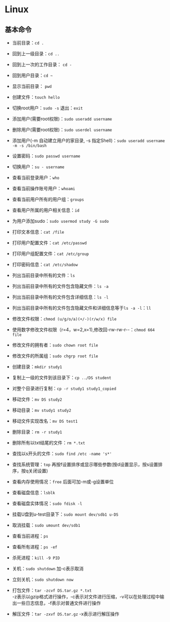 # **Linux**  

## **基本命令**  

* 当前目录：`cd .`

* 回到上一级目录：`cd ..`  

* 回到上一次的工作目录： `cd -`  

* 回到用户目录：`cd ~`

* 显示当前目录： `pwd`  

* 创建文件：`touch hello`  

* 切换root用户：`sudo -s`    退出：`exit`  

* 添加用户(需要root权限)：`sudo useradd username`  

* 删除用户(需要root权限)：`sudo userdel username`

* 添加用户(-m 自动建立用户的家目录, -s 指定Shell)：`sudo useradd username -m -s /bin/bash`  

* 设置密码：`sudo passwd username`  

* 切换用户：`su - username`  

* 查看当前登录用户：`who`  

* 查看当前操作账号用户：`whoami`  

* 查看当前用户所有的用户组：`groups`  

* 查看用户所属的用户相关信息：`id`  

* 为用户添加sudo：`sudo usermod study -G sudo`  

* 打印文本信息：`cat /file`  

* 打印用户配置文件：`cat /etc/passwd`  

* 打印用户组配置文件：`cat /etc/group`  

* 打印密码信息：`cat /etc/shadow`  

* 列出当前目录中所有的文件：`ls`  

* 列出当前目录中所有的文件包含隐藏文件：`ls -a`  

* 列出当前目录中所有的文件包含详细信息：`ls -l`  

* 列出当前目录中所有的文件包含隐藏文件和详细信息等于`ls -a -l`：`ll`  

* 修改文件权限：`chmod (u/g/o/a)(+/-)(r/w/x) file`  

* 使用数字修改文件权限（r=4，w=2,x=1),修改回-rw-rw-r--：`chmod 664 file`  

* 修改文件的拥有者：`sudo chown root file`  

* 修改文件的所属组：`sudo chgrp root file`  

* 创建目录：`mkdir study1`  

* 复制上一级的文件到该目录下：`cp ../DS student`  

* 对整个目录进行复制：`cp -r study1 study1_copied`  

* 移动文件：`mv DS study2`  

* 移动目录：`mv study1 study2`  

* 移动文件实现改名：`mv DS test1`  

* 删除目录：`rm -r study1`  

* 删除所有以txt结尾的文件：`rm *.txt`  

* 查找以s开头的文件：`sudo find /etc -name 's*'`

* 查找系统管理：`top` 再按f设置排序或显示哪些参数(按d设置显示，按s设置排序，按q关闭设置)  

* 查看内存使用情况：`free` 后面可加-m或-g设置单位  

* 查看磁盘信息：`lsblk`  

* 查看磁盘实体情况：`sudo fdisk -l`  

* 挂载U盘到u-test目录下：`sudo mount dev/sdb1 u-DS`  

* 取消挂载：`sudo umount dev/sdb1`  

* 查看当前进程：`ps`

* 查看所有进程：`ps -ef`

* 杀死进程：`kill -9 PID`

* 关机：`sudo shutdown`  加-c表示取消

* 立刻关机：`sudo shutdown now`  

* 打包文件：`tar -zcvf DS.tar.gz *.txt`  
-z表示以gzip格式进行操作，-c表示对文件进行压缩，-v可以在处理过程中输出一些日志信息，-f表示对普通文件进行操作  

* 解压文件：`tar -zxvf DS.tar.gz` -x表示进行解压操作